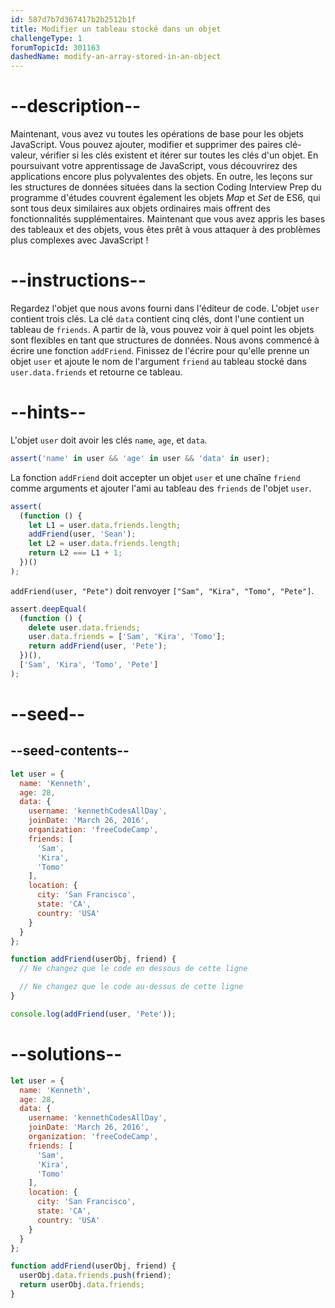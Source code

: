 ```yaml
---
id: 587d7b7d367417b2b2512b1f
title: Modifier un tableau stocké dans un objet
challengeType: 1
forumTopicId: 301163
dashedName: modify-an-array-stored-in-an-object
---
```


# --description--

Maintenant, vous avez vu toutes les opérations de base pour les objets JavaScript. Vous pouvez ajouter, modifier et supprimer des paires clé-valeur, vérifier si les clés existent et itérer sur toutes les clés d'un objet. En poursuivant votre apprentissage de JavaScript, vous découvrirez des applications encore plus polyvalentes des objets. En outre, les leçons sur les structures de données situées dans la section Coding Interview Prep du programme d'études couvrent également les objets <dfn>Map</dfn> et <dfn>Set</dfn> de ES6, qui sont tous deux similaires aux objets ordinaires mais offrent des fonctionnalités supplémentaires. Maintenant que vous avez appris les bases des tableaux et des objets, vous êtes prêt à vous attaquer à des problèmes plus complexes avec JavaScript !

# --instructions--

Regardez l'objet que nous avons fourni dans l'éditeur de code. L'objet `user` contient trois clés. La clé `data` contient cinq clés, dont l'une contient un tableau de `friends`. A partir de là, vous pouvez voir à quel point les objets sont flexibles en tant que structures de données. Nous avons commencé à écrire une fonction `addFriend`. Finissez de l'écrire pour qu'elle prenne un objet `user` et ajoute le nom de l'argument `friend` au tableau stocké dans `user.data.friends` et retourne ce tableau.

# --hints--

L'objet `user` doit avoir les clés `name`, `age`, et `data`.

```js
assert('name' in user && 'age' in user && 'data' in user);
```

La fonction `addFriend` doit accepter un objet `user` et une chaîne `friend` comme arguments et ajouter l'ami au tableau des `friends` de l'objet `user`.

```js
assert(
  (function () {
    let L1 = user.data.friends.length;
    addFriend(user, 'Sean');
    let L2 = user.data.friends.length;
    return L2 === L1 + 1;
  })()
);
```

`addFriend(user, "Pete")` doit renvoyer `["Sam", "Kira", "Tomo", "Pete"]`.

```js
assert.deepEqual(
  (function () {
    delete user.data.friends;
    user.data.friends = ['Sam', 'Kira', 'Tomo'];
    return addFriend(user, 'Pete');
  })(),
  ['Sam', 'Kira', 'Tomo', 'Pete']
);
```

# --seed--

## --seed-contents--

```js
let user = {
  name: 'Kenneth',
  age: 28,
  data: {
    username: 'kennethCodesAllDay',
    joinDate: 'March 26, 2016',
    organization: 'freeCodeCamp',
    friends: [
      'Sam',
      'Kira',
      'Tomo'
    ],
    location: {
      city: 'San Francisco',
      state: 'CA',
      country: 'USA'
    }
  }
};

function addFriend(userObj, friend) {
  // Ne changez que le code en dessous de cette ligne

  // Ne changez que le code au-dessus de cette ligne
}

console.log(addFriend(user, 'Pete'));
```

# --solutions--

```js
let user = {
  name: 'Kenneth',
  age: 28,
  data: {
    username: 'kennethCodesAllDay',
    joinDate: 'March 26, 2016',
    organization: 'freeCodeCamp',
    friends: [
      'Sam',
      'Kira',
      'Tomo'
    ],
    location: {
      city: 'San Francisco',
      state: 'CA',
      country: 'USA'
    }
  }
};

function addFriend(userObj, friend) {
  userObj.data.friends.push(friend);
  return userObj.data.friends;
}
```
